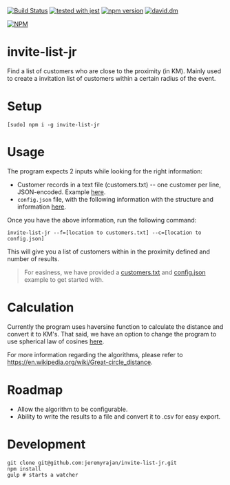 [![Build Status](https://travis-ci.org/jeremyrajan/invite-list-jr.svg?branch=master)](https://travis-ci.org/jeremyrajan/invite-list-jr)
[![tested with jest](https://img.shields.io/badge/tested_with-jest-99424f.svg)](https://github.com/facebook/jest)
[![npm version](https://badge.fury.io/js/invite-list-jr.svg)](https://badge.fury.io/js/invite-list-jr)
[![david.dm](https://david-dm.org/jeremyrajan/invite-list-jr.svg)](https://david-dm.org/jeremyrajan/invite-list-jr)

[![NPM](https://nodei.co/npm/invite-list-jr.png?downloads=true&downloadRank=true&stars=true)](https://nodei.co/npm/invite-list-jr/)

# invite-list-jr
Find a list of customers who are close to the proximity (in KM). Mainly used to create a invitation list of customers within a certain radius of the event.

# Setup
```
[sudo] npm i -g invite-list-jr
```

# Usage
The program expects 2 inputs while looking for the right information:

* Customer records in a text file (customers.txt) -- one customer per line, JSON-encoded. Example [here](https://github.com/jeremyrajan/invite-list-jr/blob/master/customers.txt).
* `config.json` file, with the following information with the structure and information [here](https://github.com/jeremyrajan/invite-list-jr/blob/master/src/Config.d.ts).

Once you have the above information, run the following command:

```
invite-list-jr --f=[location to customers.txt] --c=[location to config.json]
```

This will give you a list of customers within in the proximity defined and number of results.

> For easiness, we have provided a [customers.txt](https://github.com/jeremyrajan/invite-list-jr/blob/master/customers.txt) and [config.json](https://github.com/jeremyrajan/invite-list-jr/blob/master/config.json) example to get started with.

# Calculation
Currently the program uses haversine function to calculate the distance and convert it to KM's. That said, we have an option to change the program to use spherical law of cosines [here](https://github.com/jeremyrajan/invite-list-jr/blob/master/src/index.ts#L21).

For more information regarding the algorithms, please refer to https://en.wikipedia.org/wiki/Great-circle_distance.

# Roadmap
* Allow the algorithm to be configurable.
* Ability to write the results to a file and convert it to .csv for easy export.

# Development

```
git clone git@github.com:jeremyrajan/invite-list-jr.git
npm install
gulp # starts a watcher
```
